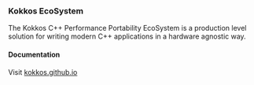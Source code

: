 ### Kokkos EcoSystem

The Kokkos C++ Performance Portability EcoSystem is a production level solution for writing modern C++ applications in a hardware agnostic way. 

#### Documentation

Visit [kokkos.github.io](https://kokkos.github.io)
